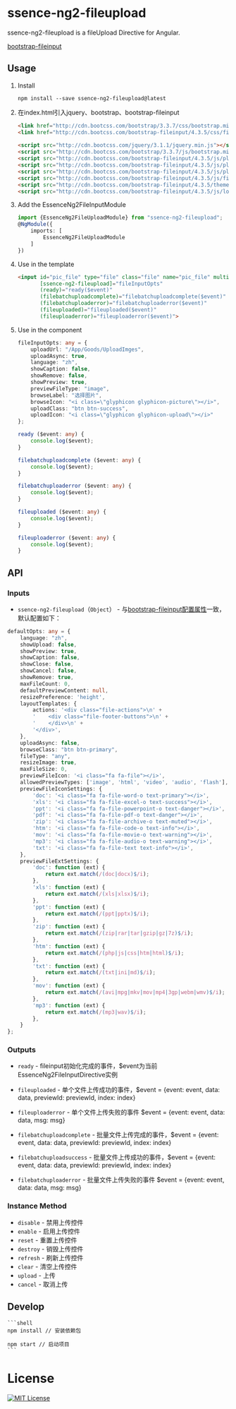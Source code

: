 # ssence-ng2-fileupload

ssence-ng2-fileupload is a fileUpload Directive for Angular.

[bootstrap-fileinput](http://plugins.krajee.com/file-input)

## Usage

1. Install

	```shell
	npm install --save ssence-ng2-fileupload@latest
	```
	
2. 在index.html引入jquery、bootstrap、bootstrap-fileinput

	```html
	<link href="http://cdn.bootcss.com/bootstrap/3.3.7/css/bootstrap.min.css" rel="stylesheet">
    <link href="http://cdn.bootcss.com/bootstrap-fileinput/4.3.5/css/fileinput.min.css" rel="stylesheet">
    	
	<script src="http://cdn.bootcss.com/jquery/3.1.1/jquery.min.js"></script>
    <script src="http://cdn.bootcss.com/bootstrap/3.3.7/js/bootstrap.min.js"></script>
    <script src="http://cdn.bootcss.com/bootstrap-fileinput/4.3.5/js/plugins/canvas-to-blob.min.js"></script>
    <script src="http://cdn.bootcss.com/bootstrap-fileinput/4.3.5/js/plugins/sortable.min.js"></script>
    <script src="http://cdn.bootcss.com/bootstrap-fileinput/4.3.5/js/plugins/purify.min.js"></script>
    <script src="http://cdn.bootcss.com/bootstrap-fileinput/4.3.5/js/fileinput.min.js"></script>
    <script src="http://cdn.bootcss.com/bootstrap-fileinput/4.3.5/themes/fa/theme.js"></script>
    <script src="http://cdn.bootcss.com/bootstrap-fileinput/4.3.5/js/locales/zh.js"></script>
	```

3. Add the EssenceNg2FileInputModule

	```typescript
	import {EssenceNg2FileUploadModule} from "ssence-ng2-fileupload";
	@NgModule({
	    imports: [
	        EssenceNg2FileUploadModule
	    ]
	})
	```

4. Use in the template

	```html
	<input id="pic_file" type="file" class="file" name="pic_file" multiple
           [ssence-ng2-fileupload]="fileInputOpts"
           (ready)="ready($event)"
           (filebatchuploadcomplete)="filebatchuploadcomplete($event)"
           (filebatchuploaderror)="filebatchuploaderror($event)"
           (fileuploaded)="fileuploaded($event)"
           (fileuploaderror)="fileuploaderror($event)">
	```

5. Use in the component

	```typescript
	fileInputOpts: any = {
        uploadUrl: "/App/Goods/UploadImges",
        uploadAsync: true,
        language: "zh",
        showCaption: false,
        showRemove: false,
        showPreview: true,
        previewFileType: "image",
        browseLabel: "选择图片",
        browseIcon: "<i class=\"glyphicon glyphicon-picture\"></i>",
        uploadClass: "btn btn-success",
        uploadIcon: "<i class=\"glyphicon glyphicon-upload\"></i>"
    };

    ready ($event: any) {
        console.log($event);
    }

    filebatchuploadcomplete ($event: any) {
        console.log($event);
    }

    filebatchuploaderror ($event: any) {
        console.log($event);
    }

    fileuploaded ($event: any) {
        console.log($event);
    }

    fileuploaderror ($event: any) {
        console.log($event);
    }
	```

## API

### Inputs

- `ssence-ng2-fileupload`（`Object`） - 与[bootstrap-fileinput配置属性](http://plugins.krajee.com/file-input#options)一致，默认配置如下：
```typescript
defaultOpts: any = {
    language: "zh",
    showUpload: false,
    showPreview: true,
    showCaption: false,
    showClose: false,
    showCancel: false,
    showRemove: true,
    maxFileCount: 0,
    defaultPreviewContent: null,
    resizePreference: 'height',
    layoutTemplates: {
        actions: '<div class="file-actions">\n' +
        '    <div class="file-footer-buttons">\n' +
        '    </div>\n' +
        '</div>',
    },
    uploadAsync: false,
    browseClass: "btn btn-primary",
    fileType: "any",
    resizeImage: true,
    maxFileSize: 0,
    previewFileIcon: '<i class="fa fa-file"></i>',
    allowedPreviewTypes: ['image', 'html', 'video', 'audio', 'flash'],
    previewFileIconSettings: {
        'doc': '<i class="fa fa-file-word-o text-primary"></i>',
        'xls': '<i class="fa fa-file-excel-o text-success"></i>',
        'ppt': '<i class="fa fa-file-powerpoint-o text-danger"></i>',
        'pdf': '<i class="fa fa-file-pdf-o text-danger"></i>',
        'zip': '<i class="fa fa-file-archive-o text-muted"></i>',
        'htm': '<i class="fa fa-file-code-o text-info"></i>',
        'mov': '<i class="fa fa-file-movie-o text-warning"></i>',
        'mp3': '<i class="fa fa-file-audio-o text-warning"></i>',
        'txt': '<i class="fa fa-file-text text-info"></i>',
    },
    previewFileExtSettings: {
        'doc': function (ext) {
            return ext.match(/(doc|docx)$/i);
        },
        'xls': function (ext) {
            return ext.match(/(xls|xlsx)$/i);
        },
        'ppt': function (ext) {
            return ext.match(/(ppt|pptx)$/i);
        },
        'zip': function (ext) {
            return ext.match(/(zip|rar|tar|gzip|gz|7z)$/i);
        },
        'htm': function (ext) {
            return ext.match(/(php|js|css|htm|html)$/i);
        },
        'txt': function (ext) {
            return ext.match(/(txt|ini|md)$/i);
        },
        'mov': function (ext) {
            return ext.match(/(avi|mpg|mkv|mov|mp4|3gp|webm|wmv)$/i);
        },
        'mp3': function (ext) {
            return ext.match(/(mp3|wav)$/i);
        },
    }
};
```

### Outputs

- `ready` - fileinput初始化完成的事件，$event为当前EssenceNg2FileInputDirective实例

- `fileuploaded` - 单个文件上传成功的事件，$event = {event: event, data: data, previewId: previewId, index: index}

- `fileuploaderror` - 单个文件上传失败的事件 $event = {event: event, data: data, msg: msg}

- `filebatchuploadcomplete` - 批量文件上传完成的事件，$event = {event: event, data: data, previewId: previewId, index: index}

- `filebatchuploadsuccess` - 批量文件上传成功的事件，$event = {event: event, data: data, previewId: previewId, index: index}

- `filebatchuploaderror` - 批量文件上传失败的事件 $event = {event: event, data: data, msg: msg}

### Instance Method

- `disable` - 禁用上传控件
- `enable` - 启用上传控件
- `reset` - 重置上传控件
- `destroy` - 销毁上传控件
- `refresh` - 刷新上传控件
- `clear` - 清空上传控件
- `upload` - 上传
- `cancel` - 取消上传

## Develop

	```shell
	npm install // 安装依赖包
	
	npm start // 启动项目
	```

# License

[![MIT License](https://img.shields.io/badge/license-MIT-blue.svg?style=flat)](/LICENSE)
